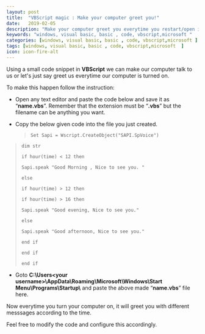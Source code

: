 ```yaml
---
layout: post
title:  "VBScript magic : Make your computer greet you!"
date:   2019-02-05
description: "Make your computer greet you everytime you restart/open it. "
keywords: "windows, visual basic, basic , code, vbscript,microsoft "
categories: [windows, visual basic, basic , code, vbscript,microsoft ]
tags: [windows, visual basic, basic , code, vbscript,microsoft  ]
icon: icon-fire-alt
---
```


Using a small code snippet in __VBScript__ we can make our computer talk to us or let's just say greet us everytime our computer is turned on.


To make this happen follow the instruction:<br>

- Open any text editor and paste the code below and save it as “__name.vbs__”. Remember that the extension must be “__.vbs__” but the filename can be anything you want.

- Copy the below given code into the file you just created.


     >  `Set Sapi = Wscript.CreateObject("SAPI.SpVoice")` 
>
>  `dim str`
>
>  `if hour(time) < 12 then`
>
>  `Sapi.speak "Good Morning , Nice to see you. "`
>
>  `else`
>
>  `if hour(time) > 12 then`
>
>  `if hour(time) > 16 then`
>
>  `Sapi.speak "Good evening, Nice to see you."`
>
>  `else`
>
>  `Sapi.speak "Good afternoon, Nice to see you."`
>
>  `end if`
>
>  `end if`
>
>  `end if` 



- Goto __C:\Users\<your username>\AppData\Roaming\Microsoft\Windows\Start Menu\Programs\Startup\\__ and paste the above made “__name.vbs__” file here.

Now everytime you turn your computer on, it will greet you with different messsages according to the time.

Feel free to modify the code and configure this accordingly.

